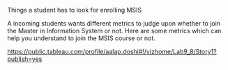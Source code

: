 
Things a student has to look for enrolling MSIS

A incoming students wants different metrics to judge upon whether to join the Master in Information System or not. Here are some metrics which can help you understand to join the MSIS course or not.

https://public.tableau.com/profile/aalap.doshi#!/vizhome/Lab9_8/Story1?publish=yes
